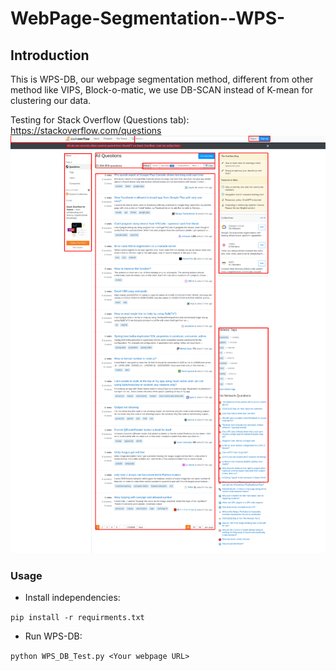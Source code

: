 # WebPage-Segmentation--WPS-

## Introduction
This is WPS-DB, our webpage segmentation method, different from other method like VIPS, Block-o-matic, we use DB-SCAN instead of K-mean for clustering our data.

Testing for Stack Overflow (Questions tab): https://stackoverflow.com/questions
![](https://github.com/lqtri/WebPage-Segmentation--WPS-/blob/main/images/stackoverflow.png?raw=true)

### Usage
- Install independencies: 

`pip install -r requirments.txt`

- Run WPS-DB: 

`python WPS_DB_Test.py <Your webpage URL>`
